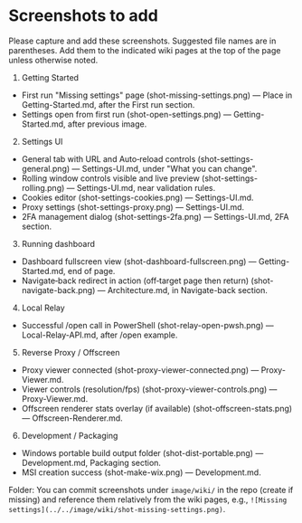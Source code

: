 # Screenshots to add

Please capture and add these screenshots. Suggested file names are in parentheses. Add them to the indicated wiki pages at the top of the page unless otherwise noted.

1) Getting Started
- First run "Missing settings" page (shot-missing-settings.png) — Place in Getting-Started.md, after the First run section.
- Settings open from first run (shot-open-settings.png) — Getting-Started.md, after previous image.

2) Settings UI
- General tab with URL and Auto‑reload controls (shot-settings-general.png) — Settings-UI.md, under "What you can change".
- Rolling window controls visible and live preview (shot-settings-rolling.png) — Settings-UI.md, near validation rules.
- Cookies editor (shot-settings-cookies.png) — Settings-UI.md.
- Proxy settings (shot-settings-proxy.png) — Settings-UI.md.
- 2FA management dialog (shot-settings-2fa.png) — Settings-UI.md, 2FA section.

3) Running dashboard
- Dashboard fullscreen view (shot-dashboard-fullscreen.png) — Getting-Started.md, end of page.
- Navigate‑back redirect in action (off‑target page then return) (shot-navigate-back.png) — Architecture.md, in Navigate-back section.

4) Local Relay
- Successful /open call in PowerShell (shot-relay-open-pwsh.png) — Local-Relay-API.md, after /open example.

5) Reverse Proxy / Offscreen
- Proxy viewer connected (shot-proxy-viewer-connected.png) — Proxy-Viewer.md.
- Viewer controls (resolution/fps) (shot-proxy-viewer-controls.png) — Proxy-Viewer.md.
- Offscreen renderer stats overlay (if available) (shot-offscreen-stats.png) — Offscreen-Renderer.md.

6) Development / Packaging
- Windows portable build output folder (shot-dist-portable.png) — Development.md, Packaging section.
- MSI creation success (shot-make-wix.png) — Development.md.

Folder: You can commit screenshots under `image/wiki/` in the repo (create if missing) and reference them relatively from the wiki pages, e.g., `![Missing settings](../../image/wiki/shot-missing-settings.png)`.
